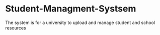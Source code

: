 # Student-Managment-Systsem
The system is for a university to upload and manage student and school resources 
